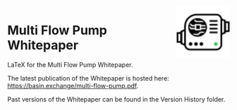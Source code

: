 <img src="https://github.com/BeanstalkFarms/Multi-Flow-Pump-Whitepaper/blob/main/logos/black-fergie.svg" alt="Multi Flow Pump logo" align="right" width="120" />

# Multi Flow Pump Whitepaper

LaTeX for the Multi Flow Pump Whitepaper.

The latest publication of the Whitepaper is hosted here: https://basin.exchange/multi-flow-pump.pdf.

Past versions of the Whitepaper can be found in the Version History folder.
